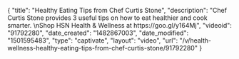 {
    "title": "Healthy Eating Tips from Chef Curtis Stone",
    "description": "Chef Curtis Stone provides 3 useful tips on how to eat healthier and cook smarter. \nShop HSN Health & Wellness at https:\/\/goo.gl\/y164Mj",
    "videoid": "91792280",
    "date_created": "1482867003",
    "date_modified": "1501595483",
    "type": "captivate",
    "layout": "video",
    "url": "\/v\/health-wellness-healthy-eating-tips-from-chef-curtis-stone\/91792280"
}